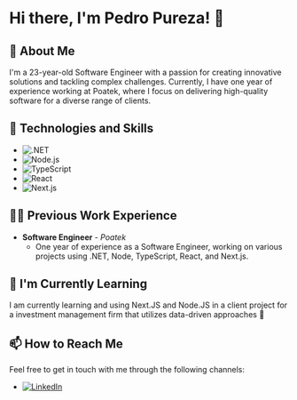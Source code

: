 # Hi there, I'm Pedro Pureza! 👋

## 🚀 About Me
I'm a 23-year-old Software Engineer with a passion for creating innovative solutions and tackling complex challenges. Currently, I have one year of experience working at Poatek, where I focus on delivering high-quality software for a diverse range of clients.

## 🔧 Technologies and Skills
- ![.NET](https://img.shields.io/badge/.NET-512BD4?style=flat-square&logo=.net&logoColor=white)
- ![Node.js](https://img.shields.io/badge/Node.js-43853D?style=flat-square&logo=node.js&logoColor=white)
- ![TypeScript](https://img.shields.io/badge/TypeScript-007ACC?style=flat-square&logo=typescript&logoColor=white)
- ![React](https://img.shields.io/badge/React-20232A?style=flat-square&logo=react&logoColor=61DAFB)
- ![Next.js](https://img.shields.io/badge/Next.js-black?style=flat-square&logo=next.js&logoColor=white)

## 👨‍💻 Previous Work Experience
* **Software Engineer** - _Poatek_
  * One year of experience as a Software Engineer, working on various projects using .NET, Node, TypeScript, React, and Next.js.

## 🌱 I'm Currently Learning
I am currently learning and using Next.JS and Node.JS in a client project for a investment management firm that utilizes data-driven approaches 🤫

## 📫 How to Reach Me
Feel free to get in touch with me through the following channels:
- [![LinkedIn](https://img.shields.io/badge/-LinkedIn-black.svg?style=flat-square&logo=linkedin&colorB=555)](https://www.linkedin.com/in/pedro-pureza-3442a923b/)


